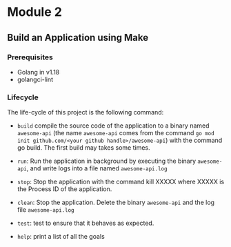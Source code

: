 # Module 2

## Build an Application using Make

### Prerequisites
* Golang in v1.18
* golangci-lint

### Lifecycle
The life-cycle of this project is the following command:

* ```build```  compile the source code of the application to a binary named ```awesome-api``` (the name ```awesome-api``` comes from the command ```go mod init github.com/<your github handle>/awesome-api```) with the command go build. The first build may takes some times.

* ```run```: Run the application in background by executing the binary ```awesome-api```, and write logs into a file named ```awesome-api.log```

* ```stop```: Stop the application with the command kill XXXXX where XXXXX is the Process ID of the application.

* ```clean```: Stop the application. Delete the binary ```awesome-api``` and the log file ```awesome-api.log```

* ```test```: test to ensure that it behaves as expected.

* ```help```: print a list of all the goals
